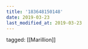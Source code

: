 ```yaml
---
title: '183648150148'
date: 2019-03-23
last_modified_at: 2019-03-23
---
```

tagged: [[Marillion]]
<iframe frameborder="0" height="1" id="ga_target" scrolling="no" style="background-color:transparent; overflow:hidden; position:absolute; top:0; left:0; z-index:9999;" width="1"></iframe>
